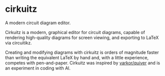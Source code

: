 # cirkuitz
A modern circuit diagram editor.

Cirkuitz is a modern, graphical editor for circuit diagrams, capable of rendering high-quality diagrams for screen viewing, and exporting to LaTeX via circuitikz.

Creating and modifying diagrams with cirkuitz is orders of magnitude faster than writing the equivalent LaTeX by hand and, with a little experience, competes with pen-and-paper.
Cirkuitz was inspired by [varkor/quiver](https://github.com/varkor/quiver) and is an experiment in coding with AI.

